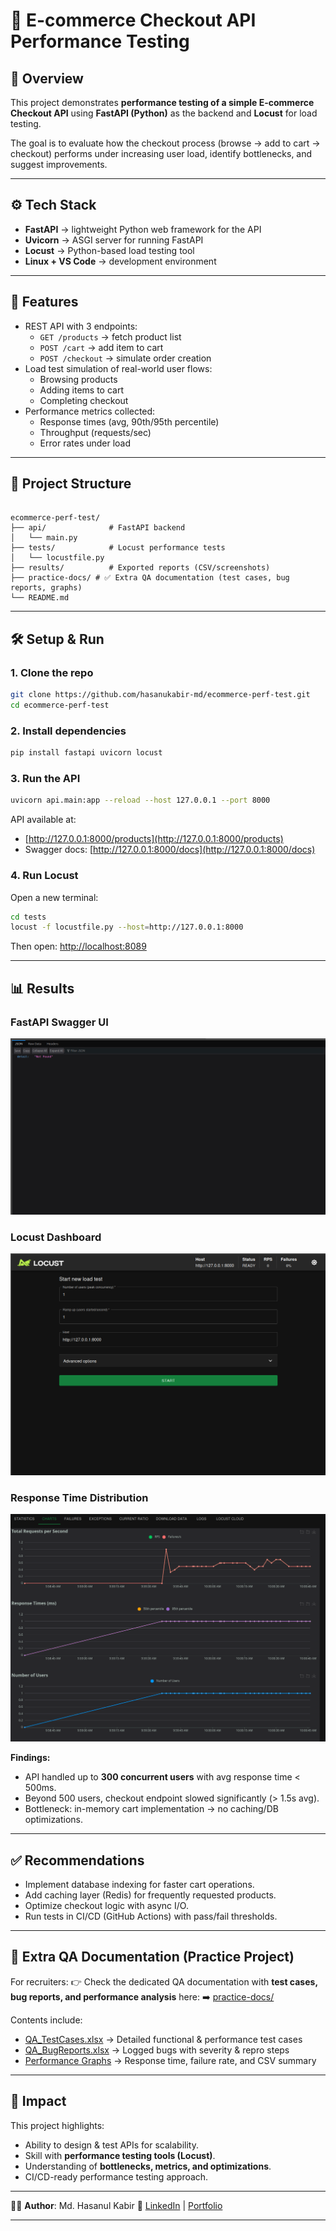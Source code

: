 # 🛒 E-commerce Checkout API Performance Testing

## 📌 Overview
This project demonstrates **performance testing of a simple E-commerce Checkout API** using **FastAPI (Python)** as the backend and **Locust** for load testing.  

The goal is to evaluate how the checkout process (browse → add to cart → checkout) performs under increasing user load, identify bottlenecks, and suggest improvements.  

---

## ⚙️ Tech Stack
- **FastAPI** → lightweight Python web framework for the API  
- **Uvicorn** → ASGI server for running FastAPI  
- **Locust** → Python-based load testing tool  
- **Linux + VS Code** → development environment  

---

## 🚀 Features
- REST API with 3 endpoints:
  - `GET /products` → fetch product list  
  - `POST /cart` → add item to cart  
  - `POST /checkout` → simulate order creation  
- Load test simulation of real-world user flows:
  - Browsing products  
  - Adding items to cart  
  - Completing checkout  
- Performance metrics collected:
  - Response times (avg, 90th/95th percentile)  
  - Throughput (requests/sec)  
  - Error rates under load  

---

## 📂 Project Structure
```

ecommerce-perf-test/
├── api/              # FastAPI backend
│   └── main.py
├── tests/            # Locust performance tests
│   └── locustfile.py
├── results/          # Exported reports (CSV/screenshots)
├── practice-docs/ # ✅ Extra QA documentation (test cases, bug reports, graphs)
└── README.md

````

---

## 🛠️ Setup & Run

### 1. Clone the repo
```bash
git clone https://github.com/hasanukabir-md/ecommerce-perf-test.git
cd ecommerce-perf-test
````

### 2. Install dependencies

```bash
pip install fastapi uvicorn locust
```

### 3. Run the API

```bash
uvicorn api.main:app --reload --host 127.0.0.1 --port 8000
```

API available at:

* [http://127.0.0.1:8000/products](http://127.0.0.1:8000/products)
* Swagger docs: [http://127.0.0.1:8000/docs](http://127.0.0.1:8000/docs)

### 4. Run Locust

Open a new terminal:

```bash
cd tests
locust -f locustfile.py --host=http://127.0.0.1:8000
```

Then open: [http://localhost:8089](http://localhost:8089)

---

## 📊 Results
### FastAPI Swagger UI
![FastAPI Swagger](screenshots/fastapi_swagger.png)

### Locust Dashboard

![Locust Dashboard](screenshots/locust_dashboard.png)

### Response Time Distribution

![Performance Graph](screenshots/locust_chart.png)

**Findings:**

* API handled up to **300 concurrent users** with avg response time < 500ms.
* Beyond 500 users, checkout endpoint slowed significantly (> 1.5s avg).
* Bottleneck: in-memory cart implementation → no caching/DB optimizations.

---

## ✅ Recommendations

* Implement database indexing for faster cart operations.
* Add caching layer (Redis) for frequently requested products.
* Optimize checkout logic with async I/O.
* Run tests in CI/CD (GitHub Actions) with pass/fail thresholds.

---
## 📑 Extra QA Documentation (Practice Project)

For recruiters:
👉 Check the dedicated QA documentation with **test cases, bug reports, and performance analysis** here:
➡️ [practice-docs/](./practice-docs)

Contents include:

* [QA\_TestCases.xlsx](./practice-docs/QA_TestCases.xlsx) → Detailed functional & performance test cases
* [QA\_BugReports.xlsx](./practice-docs/QA_BugReports.xlsx) → Logged bugs with severity & repro steps
* [Performance Graphs](./practice-docs/docs) → Response time, failure rate, and CSV summary

---

## 🎯 Impact

This project highlights:

* Ability to design & test APIs for scalability.
* Skill with **performance testing tools (Locust)**.
* Understanding of **bottlenecks, metrics, and optimizations**.
* CI/CD-ready performance testing approach.

---

👨‍💻 **Author**: Md. Hasanul Kabir
🔗 [LinkedIn](https://linkedin.com/in/hasanulkabir_md) | [Portfolio](https://your-portfolio.com)

---








